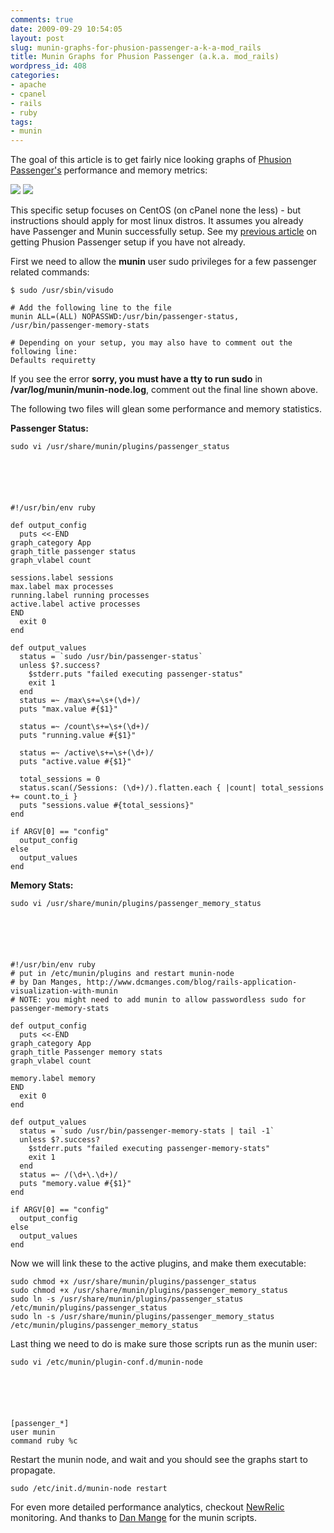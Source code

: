 ```yaml
---
comments: true
date: 2009-09-29 10:54:05
layout: post
slug: munin-graphs-for-phusion-passenger-a-k-a-mod_rails
title: Munin Graphs for Phusion Passenger (a.k.a. mod_rails)
wordpress_id: 408
categories:
- apache
- cpanel
- rails
- ruby
tags:
- munin
---
```


The goal of this article is to get fairly nice looking graphs of [Phusion Passenger's](http://www.modrails.com/) performance and memory metrics:

![](http://jetpackweb.com/blog/wp-content/uploads/2009/09/passenger_memory_stats.png)
![](http://jetpackweb.com/blog/wp-content/uploads/2009/09/passenger_status.png)

This specific setup focuses on CentOS (on cPanel none the less) - but instructions should apply for most linux distros. It assumes you already have Passenger and Munin successfully setup. See my [previous article](http://jetpackweb.com/blog/2009/07/21/install-phusion-passenger-a-k-a-mod_rails-on-cpanel-server/) on getting Phusion Passenger setup if you have not already. 

First we need to allow the **munin** user sudo privileges for a few passenger related commands:


    
    
    $ sudo /usr/sbin/visudo
    
    # Add the following line to the file
    munin ALL=(ALL) NOPASSWD:/usr/bin/passenger-status, /usr/bin/passenger-memory-stats
    
    # Depending on your setup, you may also have to comment out the following line:
    Defaults requiretty
    



If you see the error **sorry, you must have a tty to run sudo** in **/var/log/munin/munin-node.log**, comment out the final line shown above.

The following two files will glean some performance and memory statistics.

**Passenger Status:**

    
    
    sudo vi /usr/share/munin/plugins/passenger_status
    



    
    
    #!/usr/bin/env ruby
     
    def output_config
      puts <<-END
    graph_category App
    graph_title passenger status
    graph_vlabel count
     
    sessions.label sessions
    max.label max processes
    running.label running processes
    active.label active processes
    END
      exit 0
    end
     
    def output_values
      status = `sudo /usr/bin/passenger-status`
      unless $?.success?
        $stderr.puts "failed executing passenger-status"
        exit 1
      end
      status =~ /max\s+=\s+(\d+)/
      puts "max.value #{$1}"
     
      status =~ /count\s+=\s+(\d+)/
      puts "running.value #{$1}"
     
      status =~ /active\s+=\s+(\d+)/
      puts "active.value #{$1}"
     
      total_sessions = 0
      status.scan(/Sessions: (\d+)/).flatten.each { |count| total_sessions += count.to_i }
      puts "sessions.value #{total_sessions}"
    end
     
    if ARGV[0] == "config"
      output_config
    else
      output_values
    end
    



**Memory Stats:**

    
    
    sudo vi /usr/share/munin/plugins/passenger_memory_status
    



    
    
    #!/usr/bin/env ruby
    # put in /etc/munin/plugins and restart munin-node
    # by Dan Manges, http://www.dcmanges.com/blog/rails-application-visualization-with-munin
    # NOTE: you might need to add munin to allow passwordless sudo for passenger-memory-stats
     
    def output_config
      puts <<-END
    graph_category App
    graph_title Passenger memory stats
    graph_vlabel count
     
    memory.label memory
    END
      exit 0
    end
     
    def output_values
      status = `sudo /usr/bin/passenger-memory-stats | tail -1`
      unless $?.success?
        $stderr.puts "failed executing passenger-memory-stats"
        exit 1
      end
      status =~ /(\d+\.\d+)/
      puts "memory.value #{$1}"
    end
     
    if ARGV[0] == "config"
      output_config
    else
      output_values
    end
    



Now we will link these to the active plugins, and make them executable:

    
    
    sudo chmod +x /usr/share/munin/plugins/passenger_status
    sudo chmod +x /usr/share/munin/plugins/passenger_memory_status
    sudo ln -s /usr/share/munin/plugins/passenger_status /etc/munin/plugins/passenger_status
    sudo ln -s /usr/share/munin/plugins/passenger_memory_status /etc/munin/plugins/passenger_memory_status
    



Last thing we need to do is make sure those scripts run as the munin user:

    
    
    sudo vi /etc/munin/plugin-conf.d/munin-node
    



    
    
    [passenger_*]
    user munin
    command ruby %c
    



Restart the munin node, and wait and you should see the graphs start to propagate.

    
    
    sudo /etc/init.d/munin-node restart
    



For even more detailed performance analytics, checkout [NewRelic](http://www.newrelic.com/) monitoring. And thanks to [Dan Mange](http://www.dcmanges.com/blog/rails-application-visualization-with-munin) for the munin scripts.
